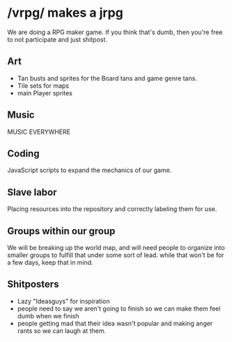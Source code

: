 # /vrpg/ makes a jrpg

We are doing a RPG maker game. If you think that's dumb, then you're free to not participate and just shitpost.

## Art
- Tan busts and sprites for the Board tans and game genre tans.
- Tile sets for maps
- main Player sprites

## Music
MUSIC EVERYWHERE

## Coding
JavaScript scripts to expand the mechanics of our game.

## Slave labor
Placing resources into the repository and correctly labeling them for use.

## Groups within our group
We will be breaking up the world map, and will need people to organize into smaller groups to fulfill that under some sort of lead. while that won't be for a few days, keep that in mind.

## Shitposters
- Lazy "Ideasguys" for inspiration
- people need to say we aren't going to finish so we can make them feel dumb when we finish
- people getting mad that their idea wasn't popular and making anger rants so we can laugh at them.

